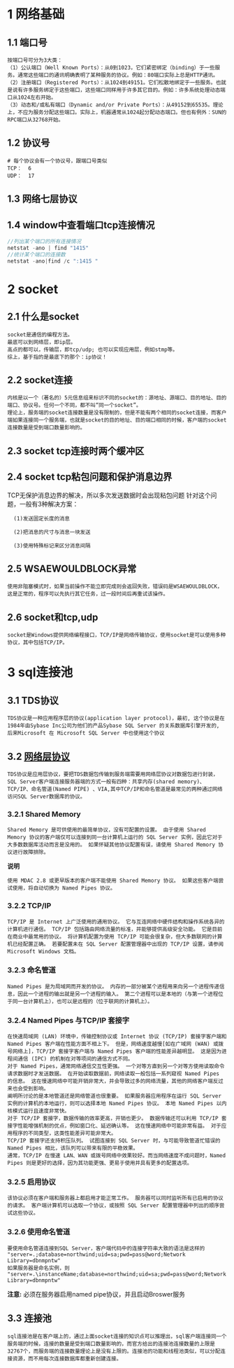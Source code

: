 # 1 网络基础
## 1.1 端口号
    按端口号可分为3大类：
    （1）公认端口（Well Known Ports）：从0到1023，它们紧密绑定（binding）于一些服务。通常这些端口的通讯明确表明了某种服务的协议。例如：80端口实际上总是HTTP通讯。   
    （2）注册端口（Registered Ports）：从1024到49151。它们松散地绑定于一些服务。也就是说有许多服务绑定于这些端口，这些端口同样用于许多其它目的。例如：许多系统处理动态端口从1024左右开始。  
    （3）动态和/或私有端口（Dynamic and/or Private Ports）：从49152到65535。理论上，不应为服务分配这些端口。实际上，机器通常从1024起分配动态端口。但也有例外：SUN的RPC端口从32768开始。  
## 1.2 协议号
    # 每个协议会有一个协议号，跟端口号类似
    TCP：  6 
    UDP：  17

## 1.3 网络七层协议
## 1.4 window中查看端口tcp连接情况
```csharp
//列出某个端口的所有连接情况
netstat -ano | find "1415"
//统计某个端口的连接数
netstat -ano|find /c ":1415 "
```
# 2 socket
## 2.1 什么是socket
    socket是通信的编程方法。
    最底可以到网络层，即ip层。
    高点的都可以，传输层，即tcp/udp; 也可以实现应用层，例如stmp等。
    综上，基于指的是最底下的那个：ip协议！
## 2.2 socket连接
    内核是以一个（著名的）5元信息组来标识不同的socket的：源地址、源端口、目的地址、目的端口、协议号。任何一个不同，都不叫“同一个socket”。
    理论上，服务端的socket连接数量是没有限制的，但是不能有两个相同的socket连接，而客户端如果连接同一个服务端，也就是socket的目的地址、目的端口相同的时候，客户端的socket连接数量是受到端口数量影响的。

## 2.3 socket tcp连接时两个缓冲区

## 2.4 socket tcp粘包问题和保护消息边界

TCP无保护消息边界的解决，所以多次发送数据时会出现粘包问题
 针对这个问题，一般有3种解决方案：

      (1)发送固定长度的消息

      (2)把消息的尺寸与消息一块发送

      (3)使用特殊标记来区分消息间隔

## 2.5 WSAEWOULDBLOCK异常

    使用非阻塞模式时，如果当前操作不能立即完成则会返回失败，错误码是WSAEWOULDBLOCK，这是正常的，程序可以先执行其它任务，过一段时间后再重试该操作。

## 2.6 socket和tcp,udp

    socket是Windows提供网络编程接口，TCP/IP是网络传输协议，使用socket是可以使用多种协议，其中包括TCP/IP。

# 3 sql连接池
## 3.1 TDS协议
    TDS协议是一种应用程序层的协议(application layer protocol)，最初, 这个协议是在1984年由Sybase Inc公司为他们的产品Sybase SQL Server 的关系数据库引擎开发的, 后来Microsoft 在 Microsoft SQL Server 中也使用这个协议
## 3.2 [网络层协议](https://msdn.microsoft.com/zh-cn/library/ms187892.aspx)
    TDS协议是应用层协议，要把TDS数据包传输到服务端需要用网络层协议对数据包进行封装，SQL Server客户端连接服务器端的方式一般有四种：共享内存(shared memory)、TCP/IP、命名管道(Named PIPE) 、VIA,其中TCP/IP和命名管道是最常见的两种通过网络访问SQL Server数据库的协议。
### 3.2.1 Shared Memory
    Shared Memory 是可供使用的最简单协议，没有可配置的设置。 由于使用 Shared Memory 协议的客户端仅可以连接到同一台计算机上运行的 SQL Server 实例，因此它对于大多数数据库活动而言是没用的。 如果怀疑其他协议配置有误，请使用 Shared Memory 协议进行故障排除。

**说明**
    
    使用 MDAC 2.8 或更早版本的客户端不能使用 Shared Memory 协议。 如果这些客户端尝试使用，将自动切换为 Named Pipes 协议。

### 3.2.2 TCP/IP
    TCP/IP 是 Internet 上广泛使用的通用协议。 它与互连网络中硬件结构和操作系统各异的计算机进行通信。 TCP/IP 包括路由网络流量的标准，并能够提供高级安全功能。 它是目前在商业中最常用的协议。 将计算机配置为使用 TCP/IP 可能会很复杂，但大多数联网的计算机已经配置正确。 若要配置未在 SQL Server 配置管理器中出现的 TCP/IP 设置，请参阅 Microsoft Windows 文档。

### 3.2.3 命名管道
    Named Pipes 是为局域网而开发的协议。 内存的一部分被某个进程用来向另一个进程传递信息，因此一个进程的输出就是另一个进程的输入。 第二个进程可以是本地的（与第一个进程位于同一台计算机上），也可以是远程的（位于联网的计算机上）。

### 3.2.4 Named Pipes 与TCP/IP 套接字
    在快速局域网 (LAN) 环境中，传输控制协议或 Internet 协议 (TCP/IP) 套接字客户端和 Named Pipes 客户端在性能方面不相上下。 但是，网络速度越慢[如在广域网 (WAN) 或拨号网络上]，TCP/IP 套接字客户端与 Named Pipes 客户端的性能差异越明显。 这是因为进程间通信 (IPC) 的机制在对等项间的通信方式不同。
    对于 Named Pipes，通常网络通信交互性更强。 一个对等方直到另一个对等方使用读取命令请求数据时才发送数据。 在开始读取数据前，网络读取一般包括一系列窥视 Named Pipes 的信息。 这在慢速网络中可能开销非常大，并会导致过多的网络流量，其他的网络客户端反过来也会受到影响。
    阐明所讨论的是本地管道还是网络管道也很重要。 如果服务器应用程序在运行 SQL Server 实例的计算机的本地运行，则可以选择本地 Named Pipes 协议。 本地 Named Pipes 以内核模式运行且速度非常快。
    对于 TCP/IP 套接字，数据传输的效率更高，开销也更少。 数据传输还可以利用 TCP/IP 套接字性能增强机制的优点，例如窗口化、延迟确认等。 这在慢速网络中可能非常有益。 对于应用程序的不同类型，这类性能差异可能非常大。
    TCP/IP 套接字还支持积压队列。 试图连接到 SQL Server 时，与可能导致管道忙错误的 Named Pipes 相比，该队列可以带来有限的平稳效果。
    通常，TCP/IP 在慢速 LAN、WAN 或拨号网络中效果较好。而当网络速度不成问题时，Named Pipes 则是更好的选择，因为其功能更强、更易于使用并具有更多的配置选项。

### 3.2.5 启用协议
    该协议必须在客户端和服务器上都启用才能正常工作。 服务器可以同时监听所有已启用的协议的请求。 客户端计算机可以选取一个协议，或按照 SQL Server 配置管理器中列出的顺序尝试这些协议。

### 3.2.6 使用命名管道
    要使用命名管道连接到SQL Server，客户端代码中的连接字符串大致的语法是这样的
    "server=.;database=northwind;uid=sa;pwd=pass@word;Network Library=dbnmpntw"
    如果服务器是命名实例，则
    "server=.\instanceName;database=northwind;uid=sa;pwd=pass@word;Network Library=dbnmpntw"

**注意:** 必须在服务器启用named pipe协议，并且启动Broswer服务
## 3.3 连接池
    sql连接池是在客户端上的，通过上面socket连接的知识点可以推理出，sql客户端连接同一个服务端的时候，连接的数量是受到端口数量影响的，而官方给出的连接池连接数量的上限是32767个，而服务端的连接数量理论上是没有上限的。连接池的功能和线程池类似，可以分配连接资源，而不用每次连接数据库都重新创建连接。



